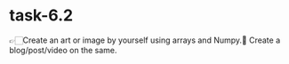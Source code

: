 # task-6.2
👉🏻Create an art or image by yourself using arrays and Numpy.📝 Create a blog/post/video on the same.
